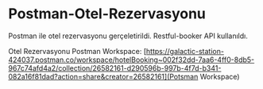 # Postman-Otel-Rezervasyonu
Postman ile otel rezervasyonu gerçeletirildi. Restful-booker API kullanıldı.

Otel Rezervasyonu Postman Workspace: [https://galactic-station-424037.postman.co/workspace/hotelBooking~002f32dd-7aa6-4ff0-8db5-967c74afd4a2/collection/26582161-d290596b-997b-4f7d-b341-082a16f81dad?action=share&creator=26582161](Potsman Workspace)

